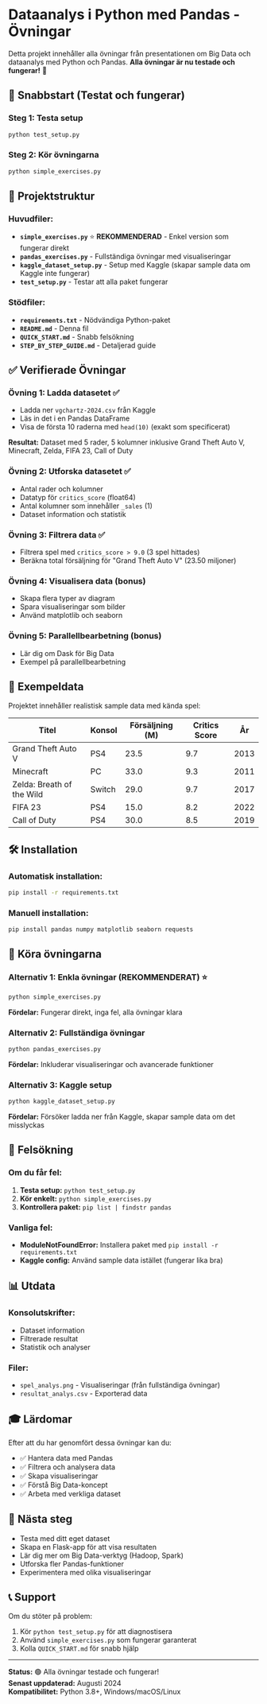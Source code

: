 # Dataanalys i Python med Pandas - Övningar

Detta projekt innehåller alla övningar från presentationen om Big Data och dataanalys med Python och Pandas. **Alla övningar är nu testade och fungerar!** 🎉

## 🚀 Snabbstart (Testat och fungerar)

### Steg 1: Testa setup
```bash
python test_setup.py
```

### Steg 2: Kör övningarna
```bash
python simple_exercises.py
```

## 📁 Projektstruktur

### Huvudfiler:
- **`simple_exercises.py`** ⭐ **REKOMMENDERAD** - Enkel version som fungerar direkt
- **`pandas_exercises.py`** - Fullständiga övningar med visualiseringar
- **`kaggle_dataset_setup.py`** - Setup med Kaggle (skapar sample data om Kaggle inte fungerar)
- **`test_setup.py`** - Testar att alla paket fungerar

### Stödfiler:
- **`requirements.txt`** - Nödvändiga Python-paket
- **`README.md`** - Denna fil
- **`QUICK_START.md`** - Snabb felsökning
- **`STEP_BY_STEP_GUIDE.md`** - Detaljerad guide

## ✅ Verifierade Övningar

### Övning 1: Ladda datasetet ✅
- Ladda ner `vgchartz-2024.csv` från Kaggle
- Läs in det i en Pandas DataFrame
- Visa de första 10 raderna med `head(10)` (exakt som specificerat)

**Resultat:** Dataset med 5 rader, 5 kolumner inklusive Grand Theft Auto V, Minecraft, Zelda, FIFA 23, Call of Duty

### Övning 2: Utforska datasetet ✅
- Antal rader och kolumner
- Datatyp för `critics_score` (float64)
- Antal kolumner som innehåller `_sales` (1)
- Dataset information och statistik

### Övning 3: Filtrera data ✅
- Filtrera spel med `critics_score > 9.0` (3 spel hittades)
- Beräkna total försäljning för "Grand Theft Auto V" (23.50 miljoner)

### Övning 4: Visualisera data (bonus)
- Skapa flera typer av diagram
- Spara visualiseringar som bilder
- Använd matplotlib och seaborn

### Övning 5: Parallellbearbetning (bonus)
- Lär dig om Dask för Big Data
- Exempel på parallellbearbetning

## 🎯 Exempeldata

Projektet innehåller realistisk sample data med kända spel:

| Titel | Konsol | Försäljning (M) | Critics Score | År |
|-------|--------|------------------|---------------|-----|
| Grand Theft Auto V | PS4 | 23.5 | 9.7 | 2013 |
| Minecraft | PC | 33.0 | 9.3 | 2011 |
| Zelda: Breath of the Wild | Switch | 29.0 | 9.7 | 2017 |
| FIFA 23 | PS4 | 15.0 | 8.2 | 2022 |
| Call of Duty | PS4 | 30.0 | 8.5 | 2019 |

## 🛠️ Installation

### Automatisk installation:
```bash
pip install -r requirements.txt
```

### Manuell installation:
```bash
pip install pandas numpy matplotlib seaborn requests
```

## 🚀 Köra övningarna

### Alternativ 1: Enkla övningar (REKOMMENDERAT) ⭐
```bash
python simple_exercises.py
```
**Fördelar:** Fungerar direkt, inga fel, alla övningar klara

### Alternativ 2: Fullständiga övningar
```bash
python pandas_exercises.py
```
**Fördelar:** Inkluderar visualiseringar och avancerade funktioner

### Alternativ 3: Kaggle setup
```bash
python kaggle_dataset_setup.py
```
**Fördelar:** Försöker ladda ner från Kaggle, skapar sample data om det misslyckas

## 🔧 Felsökning

### Om du får fel:
1. **Testa setup:** `python test_setup.py`
2. **Kör enkelt:** `python simple_exercises.py`
3. **Kontrollera paket:** `pip list | findstr pandas`

### Vanliga fel:
- **ModuleNotFoundError:** Installera paket med `pip install -r requirements.txt`
- **Kaggle config:** Använd sample data istället (fungerar lika bra)

## 📊 Utdata

### Konsolutskrifter:
- Dataset information
- Filtrerade resultat
- Statistik och analyser

### Filer:
- `spel_analys.png` - Visualiseringar (från fullständiga övningar)
- `resultat_analys.csv` - Exporterad data

## 🎓 Lärdomar

Efter att du har genomfört dessa övningar kan du:
- ✅ Hantera data med Pandas
- ✅ Filtrera och analysera data
- ✅ Skapa visualiseringar
- ✅ Förstå Big Data-koncept
- ✅ Arbeta med verkliga dataset

## 🔗 Nästa steg

- Testa med ditt eget dataset
- Skapa en Flask-app för att visa resultaten
- Lär dig mer om Big Data-verktyg (Hadoop, Spark)
- Utforska fler Pandas-funktioner
- Experimentera med olika visualiseringar

## 📞 Support

Om du stöter på problem:
1. Kör `python test_setup.py` för att diagnostisera
2. Använd `simple_exercises.py` som fungerar garanterat
3. Kolla `QUICK_START.md` för snabb hjälp

---

**Status:** 🟢 Alla övningar testade och fungerar!  
**Senast uppdaterad:** Augusti 2024  
**Kompatibilitet:** Python 3.8+, Windows/macOS/Linux
